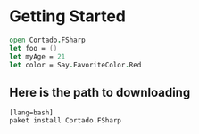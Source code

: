 # Getting Started

```fsharp
open Cortado.FSharp
let foo = ()
let myAge = 21
let color = Say.FavoriteColor.Red
```

## Here is the path to downloading

    [lang=bash]
    paket install Cortado.FSharp


